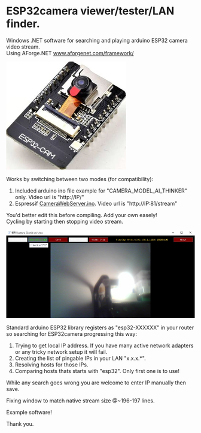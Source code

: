 # ESP32camera viewer/tester/LAN finder.  
Windows .NET software for searching and playing arduino ESP32 camera video stream.  
Using AForge.NET www.aforgenet.com/framework/  
  
![Some board](pics/board.jpg)  
  
Works by switching between two modes (for compatibility):  
1. Included arduino ino file example for "CAMERA_MODEL_AI_THINKER" only. Video url is "http://IP/"  
2. Espressif [CameraWebServer.ino](https://github.com/espressif/arduino-esp32/tree/master/libraries/ESP32/examples/Camera/CameraWebServer). Video url is "http://IP:81/stream"  
  
You'd better edit this before compiling. Add your own easely!  
Cycling by starting then stopping video stream.  
  
![Some board](pics/interface.jpg)  
  
  
  
Standard arduino ESP32 library registers as "esp32-XXXXXX" in your router so searching for ESP32camera progressing this way:  
1. Trying to get local IP address. If you have many active network adapters or any tricky network setup it will fail.  
2. Creating the list of pingable IPs in your LAN "x.x.x.*".  
3. Resolving hosts for those IPs.  
4. Comparing hosts thats starts with "esp32". Only first one is to use!  
  
While any search goes wrong you are welcome to enter IP manually then save.  
  
Fixing window to match native stream size @~196-197 lines.  
  
  
Example software!  
  
Thank you.    
  
